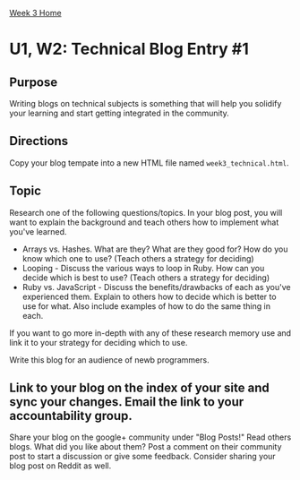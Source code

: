 [Week 3 Home](week_3)

# U1, W2: Technical Blog Entry #1

## Purpose
Writing blogs on technical subjects is something that will help you solidify your learning and start getting integrated in the community. 

## Directions
Copy your blog tempate into a new HTML file named `week3_technical.html`. 

## Topic
Research one of the following questions/topics. In your blog post, you will want to explain the background and teach others how to implement what you've learned. 

- Arrays vs. Hashes. What are they? What are they good for? How do you know which one to use? (Teach others a strategy for deciding)
- Looping - Discuss the various ways to loop in Ruby. How can you decide which is best to use? (Teach others a strategy for deciding)
- Ruby vs. JavaScript - Discuss the benefits/drawbacks of each as you've experienced them. Explain to others how to decide which is better to use for what. 
  Also include examples of how to do the same thing in each. 

If you want to go more in-depth with any of these research memory use and link it to your strategy for deciding which to use. 

Write this blog for an audience of newb programmers.

## Link to your blog on the index of your site and sync your changes. Email the link to your accountability group.
Share your blog on the google+ community under "Blog Posts!" Read others blogs. What did you like about them? 
Post a comment on their community post to start a discussion or give some feedback.  Consider sharing your blog post on Reddit as well.

